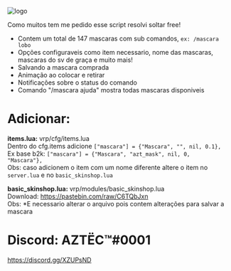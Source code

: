 ![logo](https://i.imgur.com/gZFKOaf.png)

Como muitos tem me pedido esse script resolvi soltar free!<br>
- Contem um total de 147 mascaras com sub comandos, <code>ex: /mascara lobo</code>
- Opções configuraveis como item necessario, nome das mascaras, mascaras do sv de graça e muito mais!<br>
- Salvando a mascara comprada<br>
- Animação ao colocar e retirar<br>
- Notificações sobre o status do comando<br>
- Comando "/mascara ajuda" mostra todas mascaras disponiveis<br>

# Adicionar:<br>
<b>items.lua:</b> vrp/cfg/items.lua<br>
Dentro do cfg.items adicione <code>["mascara"] = {"Mascara", "", nil, 0.1},</code><br>
Ex base b2k: <code>["mascara"] = {"Mascara", "azt_mask", nil, 0, "<span class='special-item'>Mascara</span>"},</code><br>
Obs: caso adicionem o item com um nome diferente altere o item no <code>server.lua</code> e no <code>basic_skinshop.lua</code>

<b>basic_skinshop.lua:</b> vrp/modules/basic_skinshop.lua<br>
Download: https://pastebin.com/raw/C6TQbJxn<br>
Obs: *E necessario alterar o arquivo pois contem alterações para salvar a mascara<br>

# Discord: AZTËC™#0001
https://discord.gg/XZUPsND
